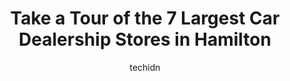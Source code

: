 ---
layout: ampstory
image: https://i0.wp.com/www.auto.or.id/wp-content/uploads/2023/06/acen-motors-inc-0-hamilton-1686323450.jpeg?resize=640,853
author: techidn
featured: false
description: Hamilton, Ontario, Canada is a haven for Car Dealership enthusiasts, boasting an impressive array of 7 top-notch establishments. Whether youre a seasoned connoisseur or simply curious to ex
title: Take a Tour of the 7 Largest Car Dealership Stores in Hamilton
cover:
   title: Take a Tour of the 7 Largest Car Dealership Stores in Hamilton
   subtitle: AUTO.OR.ID
   background: https://www.auto.or.id/wp-content/uploads/2023/06/acen-motors-inc-0-hamilton-1686323450.jpeg

pages: 
 - layout: thirds
   top: <h1>#1 Daleo Motors - Sales, Leasing, Financing of Preowned & Used Cars Hamilton</h1>
   bottom: "<p>Purchased a Ford Escape from this dealership. I stumbled across Daleo doing a google search. I have never dealt with a used car dealership before, but the quality of the </p>"
   background: https://www.auto.or.id/wp-content/uploads/2023/06/acen-motors-inc-1-hamilton-1686323451.jpeg
   backgroundblur: true
 - layout: thirds
   top: <h1>#2 AutoHub</h1>
   bottom: "<p>109 Queenston Rd Unit 2, Hamilton, ON L8K 1G3, Canada</p>"
   background: https://www.auto.or.id/wp-content/uploads/2023/06/acen-motors-inc-2-hamilton-1686323451.jpeg
   cta:
      link: https://www.auto.or.id/take-a-tour-of-the-7-largest-car-dealership-stores-in-hamilton/
      text: Take a Tour of the 7 Largest Car Dealership Stores in Hamilton
 - layout: thirds
   top: <h1>#3 Best Deal Auto</h1>
   bottom: "<p>415 Concession St B, Hamilton, ON L9A 1B8, Canada</p>"
   background: https://images.unsplash.com/photo-1637005218692-a7e234ffcbf4?ixlib=rb-4.0.3&ixid=MnwxMjA3fDB8MHxwaG90by1wYWdlfHx8fGVufDB8fHx8&auto=format&fit=crop&w=640&h=853&q=80
   cta:
      link: https://www.auto.or.id/take-a-tour-of-the-7-largest-car-dealership-stores-in-hamilton/
      text: Take a Tour of the 7 Largest Car Dealership Stores in Hamilton
 - layout: thirds
   top: <h1>#4 Atlas Automotive</h1>
   bottom: "<p>990 King St E, Hamilton, ON L8M 1C5, Canada</p>"
   background: https://images.unsplash.com/photo-1573806719978-9f22b2360fad?ixlib=rb-4.0.3&ixid=MnwxMjA3fDB8MHxwaG90by1wYWdlfHx8fGVufDB8fHx8&auto=format&fit=crop&w=640&h=853&q=80
   cta:
      link: https://www.auto.or.id/take-a-tour-of-the-7-largest-car-dealership-stores-in-hamilton/
      text: Take a Tour of the 7 Largest Car Dealership Stores in Hamilton
 - layout: thirds
   top: <h1>#5 Ottos Auto Sales</h1>
   bottom: "<p>1191 King St E, Hamilton, ON L8M 1G3, Canada</p>"
   background: https://images.unsplash.com/photo-1523676060187-f55189a71f5e?ixlib=rb-4.0.3&ixid=MnwxMjA3fDB8MHxwaG90by1wYWdlfHx8fGVufDB8fHx8&auto=format&fit=crop&w=640&h=853&q=80
   cta:
      link: https://www.auto.or.id/take-a-tour-of-the-7-largest-car-dealership-stores-in-hamilton/
      text: Take a Tour of the 7 Largest Car Dealership Stores in Hamilton
 - layout: thirds
   top: <h1>#6 Right Way Auto Sales</h1>
   bottom: "<p>1124 Rymal Rd E Unit 5, Hamilton, ON L8W 3N7, Canada</p>"
   background: https://images.unsplash.com/photo-1574524096264-8d7e68d047f3?ixlib=rb-4.0.3&ixid=MnwxMjA3fDB8MHxwaG90by1wYWdlfHx8fGVufDB8fHx8&auto=format&fit=crop&w=640&h=853&q=80
   cta:
      link: https://www.auto.or.id/take-a-tour-of-the-7-largest-car-dealership-stores-in-hamilton/
      text: Take a Tour of the 7 Largest Car Dealership Stores in Hamilton
 - layout: thirds
   top: <h1>#7 Rim Ram Auto Sales LTD</h1>
   bottom: "<p>1605 King St E, Hamilton, ON L8K 1T5, Canada</p>"
   background: https://images.unsplash.com/photo-1602343231320-87c11b1adcda?ixlib=rb-4.0.3&ixid=MnwxMjA3fDB8MHxwaG90by1wYWdlfHx8fGVufDB8fHx8&auto=format&fit=crop&w=640&h=853&q=80
   cta:
      link: https://www.auto.or.id/take-a-tour-of-the-7-largest-car-dealership-stores-in-hamilton/
      text: Take a Tour of the 7 Largest Car Dealership Stores in Hamilton
 - layout: thirds
   middle: Continue reading...
   background: https://images.unsplash.com/photo-1627404760301-8efc143749c8?ixlib=rb-4.0.3&ixid=MnwxMjA3fDB8MHxwaG90by1wYWdlfHx8fGVufDB8fHx8&auto=format&fit=crop&w=640&h=853&q=80
   cta:
      link: https://www.auto.or.id/take-a-tour-of-the-7-largest-car-dealership-stores-in-hamilton/
      text: Take a Tour of the 7 Largest Car Dealership Stores in Hamilton

---